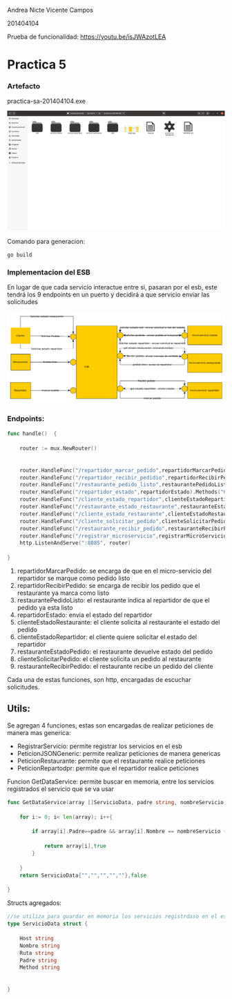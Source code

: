 Andrea Nicte Vicente Campos

201404104



Prueba de funcionalidad: https://youtu.be/isJWAzotLEA

# Practica 5



### Artefacto

practica-sa-201404104.exe

![img2](img1.png)



Comando para generacion:

```
go build
```



### Implementacion del ESB

En lugar de que cada servicio interactue entre si, pasaran por el esb, este tendrá los 9 endpoints en un puerto y decidirá a que servicio enviar las solicitudes 



![img2](img2.png)



### Endpoints:

```go
func handle()  {

	router := mux.NewRouter()


	router.HandleFunc("/repartidor_marcar_pedido",repartidorMarcarPedido).Methods("POST")
	router.HandleFunc("/repartidor_recibir_pedidio",repartidorRecibirPedido).Methods("POST")
	router.HandleFunc("/restaurante_pedido_listo",restaurantePedidoListo).Methods("POST")
	router.HandleFunc("/repartidor_estado",repartidorEstado).Methods("GET")
	router.HandleFunc("/cliente_estado_repartidor",clienteEstadoRepartidor).Methods("GET")
	router.HandleFunc("/restaurante_estado_restaurante",restauranteEstadoPedido).Methods("GET")
	router.HandleFunc("/cliente_estado_restaurante",clienteEstadoRestaurante).Methods("GET")
	router.HandleFunc("/cliente_solicitar_pedido",clienteSolicitarPedido).Methods("POST")
	router.HandleFunc("/restaurante_recibir_pedido",restauranteRecibirPedido).Methods("POST")
	router.HandleFunc("/registrar_microservicio",registrarMicroServicio).Methods("POST")
	http.ListenAndServe(":8085", router)

}
```



1. repartidorMarcarPedido: se encarga de que en el micro-servicio del repartidor se marque como pedido listo
2. repartidorRecibirPedido: se encarga de recibir los pedido que el restaurante ya marca como listo
3. restaurantePedidoListo: el restaurante indica al repartidor de que el pedido ya esta listo
4. repartidorEstado: envia el estado del repartidor
5. clienteEstadoRestaurante: el cliente solicita al restaurante el estado del pedido
6. clienteEstadoRepartidor: el cliente quiere solicitar el estado del repartidor
7. restauranteEstadoPedido: el restaurante devuelve estado del pedido
8. clienteSolicitarPedido: el cliente solicita un pedido al restaurante
9. restauranteRecibirPedido: el restaurante recibe un pedido del cliente



Cada una de estas funciones, son http, encargadas de escuchar solicitudes. 



## Utils:

Se agregan 4 funciones, estas son encargadas de realizar peticiones de manera mas generica:

- RegistrarServicio: permite registrar los servicios en el esb
- PeticionJSONGeneric: permite realizar peticiones de manera genericas
- PeticionRestaurante: permite que el restaurante realice peticiones 
- PeticionRepartodpr: permite que el repartidor realice peticiones



Funcion GetDataService: permite buscar en memoria, entre los servicios registrados el servicio que se va usar

```go
func GetDataService(array []ServicioData, padre string, nombreServicio string) (ServicioData, bool){

	for i:= 0; i< len(array); i++{

		if array[i].Padre==padre && array[i].Nombre == nombreServicio {

			return array[i],true
		}

	}
	return ServicioData{"","","","",""},false

}
```



Structs agregados: 

```go
//se utiliza para guardar en memoria los servicios registrdaso en el esb
type ServicioData struct {

	Host string
	Nombre string
	Ruta string
	Padre string
	Method string


}
```

